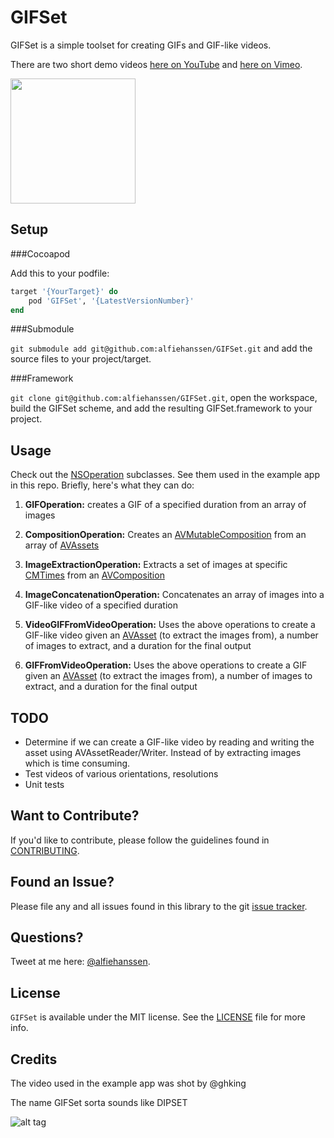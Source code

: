 # GIFSet

GIFSet is a simple toolset for creating GIFs and GIF-like videos. 

There are two short demo videos [here on YouTube](https://youtu.be/pVTasefaq3Q) and [here on Vimeo](https://vimeo.com/173255845/e4993196a0).

<img src="https://cloud.githubusercontent.com/assets/991059/16546243/08f77946-4112-11e6-9282-54ac8214bac6.gif" width="200">

## Setup

###Cocoapod

Add this to your podfile:

```Ruby
target '{YourTarget}' do
    pod 'GIFSet', '{LatestVersionNumber}'
end
```

###Submodule

`git submodule add git@github.com:alfiehanssen/GIFSet.git` and add the source files to your project/target.

###Framework

`git clone git@github.com:alfiehanssen/GIFSet.git`, open the workspace, build the GIFSet scheme, and add the resulting GIFSet.framework to your project.

## Usage

Check out the [NSOperation](https://developer.apple.com/library/mac/documentation/Cocoa/Reference/NSOperation_class/) subclasses. See them used in the example app in this repo. Briefly, here's what they can do:

1. **GIFOperation:** creates a GIF of a specified duration from an array of images

2. **CompositionOperation:** Creates an [AVMutableComposition](https://developer.apple.com/library/mac/documentation/AVFoundation/Reference/AVMutableComposition_Class/) from an array of [AVAssets](https://developer.apple.com/library/ios/documentation/AVFoundation/Reference/AVAsset_Class/)

3. **ImageExtractionOperation:** Extracts a set of images at specific [CMTimes](https://developer.apple.com/library/mac/documentation/CoreMedia/Reference/CMTime/) from an [AVComposition](https://developer.apple.com/library/ios/documentation/AVFoundation/Reference/AVComposition_Class/index.html)

4. **ImageConcatenationOperation:** Concatenates an array of images into a GIF-like video of a specified duration

5. **VideoGIFFromVideoOperation:** Uses the above operations to create a GIF-like video given an [AVAsset](https://developer.apple.com/library/ios/documentation/AVFoundation/Reference/AVAsset_Class/) (to extract the images from), a number of images to extract, and a duration for the final output 

6. **GIFFromVideoOperation:** Uses the above operations to create a GIF given an [AVAsset](https://developer.apple.com/library/ios/documentation/AVFoundation/Reference/AVAsset_Class/) (to extract the images from), a number of images to extract, and a duration for the final output 

## TODO

- Determine if we can create a GIF-like video by reading and writing the asset using AVAssetReader/Writer. Instead of by extracting images which is time consuming.
- Test videos of various orientations, resolutions
- Unit tests

## Want to Contribute?

If you'd like to contribute, please follow the guidelines found in [CONTRIBUTING](CONTRIBUTING.md).

## Found an Issue?

Please file any and all issues found in this library to the git [issue tracker](https://github.com/alfiehanssen/GIFSet/issues).

## Questions?

Tweet at me here: [@alfiehanssen](https://twitter.com/alfiehanssen).

## License

`GIFSet` is available under the MIT license. See the [LICENSE](LICENSE) file for more info.

## Credits

The video used in the example app was shot by @ghking

The name GIFSet sorta sounds like DIPSET

![alt tag](https://49.media.tumblr.com/2c5825a52d6461d307c5dd6a70a57721/tumblr_n6ugpi4nKy1tdjtr0o1_400.gif)
